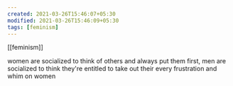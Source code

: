 ```yaml
---
created: 2021-03-26T15:46:07+05:30
modified: 2021-03-26T15:46:09+05:30
tags: [feminism]
---
```

[[feminism]]

women are socialized to think of others and always put them first, men are socialized to think they're entitled to take out their every frustration and whim on women
